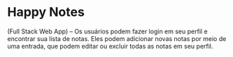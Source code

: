 # Happy Notes 
(Full Stack Web App) – 
Os usuários podem fazer login em seu perfil e encontrar sua lista de notas. 
Eles podem adicionar novas notas por meio de uma entrada, que podem editar ou excluir todas as notas em seu perfil.

